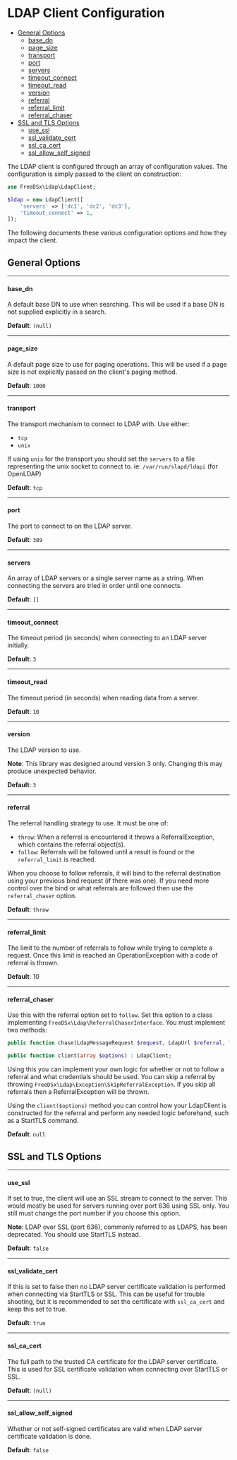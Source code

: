 LDAP Client Configuration
================

* [General Options](#general-options)
    * [base_dn](#base_dn)
    * [page_size](#page_size)
    * [transport](#transport)
    * [port](#port)
    * [servers](#servers)
    * [timeout_connect](#timeout_connect)
    * [timeout_read](#timeout_read)
    * [version](#version)
    * [referral](#referral)
    * [referral_limit](#referral_limit)
    * [referral_chaser](#referral_chaser)
* [SSL and TLS Options](#ssl-and-tls-options)
    * [use_ssl](#use_ssl)
    * [ssl_validate_cert](#ssl_validate_cert)
    * [ssl_ca_cert](#ssl_ca_cert)
    * [ssl_allow_self_signed](#ssl_allow_self_signed)

The LDAP client is configured through an array of configuration values. The configuration is simply passed to the client
on construction:

```php
use FreeDSx\Ldap\LdapClient;

$ldap = new LdapClient([
    'servers' => ['dc1', 'dc2', 'dc3'],
    'timeout_connect' => 1,
]);
```

The following documents these various configuration options and how they impact the client.

## General Options

------------------
#### base_dn

A default base DN to use when searching. This will be used if a base DN is not supplied explicitly in a search.

**Default**: `(null)`

------------------
#### page_size

A default page size to use for paging operations. This will be used if a page size is not explicitly passed on the
client's paging method.

**Default**: `1000`

------------------
#### transport

The transport mechanism to connect to LDAP with. Use either:

* `tcp`
* `unix`

If using `unix` for the transport you should set the `servers` to a file representing the unix socket to connect to. ie: `/var/run/slapd/ldapi` (for OpenLDAP)

**Default**: `tcp`

------------------
#### port

The port to connect to on the LDAP server.

**Default**: `389`

------------------
#### servers

An array of LDAP servers or a single server name as a string. When connecting the servers are tried in order until one 
connects. 

**Default**: `[]`

------------------
#### timeout_connect

The timeout period (in seconds) when connecting to an LDAP server initially.

**Default**: `3`

------------------
#### timeout_read

The timeout period (in seconds) when reading data from a server.

**Default**: `10`

------------------
#### version

The LDAP version to use.

**Note**: This library was designed around version 3 only. Changing this may produce unexpected behavior.

**Default**: `3`

------------------
#### referral

The referral handling strategy to use. It must be one of:

* `throw`: When a referral is encountered it throws a ReferralException, which contains the referral object(s).
* `follow`: Referrals will be followed until a result is found or the `referral_limit` is reached.  

When you choose to follow referrals, it will bind to the referral destination using your previous bind request (if there
was one). If you need more control over the bind or what referrals are followed then use the `referral_chaser` option.

**Default**: `throw`

------------------
#### referral_limit

The limit to the number of referrals to follow while trying to complete a request. Once this limit is reached an
OperationException with a code of referral is thrown. 

**Default**: 10

------------------
#### referral_chaser

Use this with the referral option set to `follow`. Set this option to a class implementing `FreeDSx\Ldap\ReferralChaserInterface`.
You must implement two methods:

```php
public function chase(LdapMessageRequest $request, LdapUrl $referral, ?BindRequest $bind) : ?BindRequest;

public function client(array $options) : LdapClient;
```

Using this you can implement your own logic for whether or not to follow a referral and what credentials should be used.
You can skip a referral by throwing `FreeDSx\Ldap\Exception\SkipReferralException`. If you skip all referrals then a 
ReferralException will be thrown.

Using the `client($options)` method you can control how your LdapClient is constructed for the referral and perform any
needed logic beforehand, such as a StartTLS command.

**Default**: `null`

## SSL and TLS Options

------------------
#### use_ssl

If set to true, the client will use an SSL stream to connect to the server. This would mostly be used for servers running
over port 636 using SSL only. You still must change the port number if you choose this option.

**Note**: LDAP over SSL (port 636), commonly referred to as LDAPS, has been deprecated. You should use StartTLS instead. 

**Default**: `false`

------------------
#### ssl_validate_cert

If this is set to false then no LDAP server certificate validation is performed when connecting via StartTLS or SSL.
This can be useful for trouble shooting, but it is recommended to set the certificate with `ssl_ca_cert` and keep this
set to true.

**Default**: `true`

------------------
#### ssl_ca_cert

The full path to the trusted CA certificate for the LDAP server certificate. This is used for SSL certificate validation
when connecting over StartTLS or SSL. 

**Default**: `(null)`

------------------
#### ssl_allow_self_signed

Whether or not self-signed certificates are valid when LDAP server certificate validation is done.

**Default**: `false`
